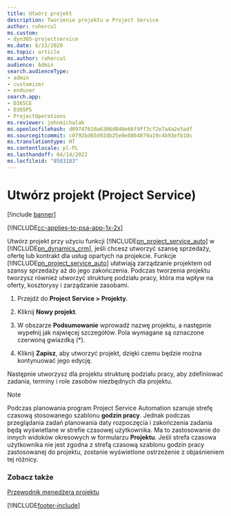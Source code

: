 ```yaml
---
title: Utwórz projekt
description: Tworzenie projektu w Project Service
author: ruhercul
ms.custom:
- dyn365-projectservice
ms.date: 8/13/2020
ms.topic: article
ms.author: ruhercul
audience: Admin
search.audienceType:
- admin
- customizer
- enduser
search.app:
- D365CE
- D365PS
- ProjectOperations
ms.reviewer: johnmichalak
ms.openlocfilehash: d09747610a6306d840e66f9ff3cf2e7a4a2e5adf
ms.sourcegitcommit: c0792bd65d92db25e0e8864879a19c4b93efb10c
ms.translationtype: HT
ms.contentlocale: pl-PL
ms.lasthandoff: 04/14/2022
ms.locfileid: "8583183"
---
```

# <a name="create-a-project-project-service"></a>Utwórz projekt (Project Service)

[!include [banner](../includes/psa-now-project-operations.md)]

[!INCLUDE[cc-applies-to-psa-app-1x-2x](../includes/cc-applies-to-psa-app-1x-2x.md)]

Utwórz projekt przy użyciu funkcji [!INCLUDE[pn_project_service_auto](../includes/pn-project-service-auto.md)] w [!INCLUDE[pn_dynamics_crm](../includes/pn-dynamics-crm.md)], jeśli chcesz utworzyć szansę sprzedaży, ofertę lub kontrakt dla usług opartych na projekcie. Funkcje [!INCLUDE[pn_project_service_auto](../includes/pn-project-service-auto.md)] ułatwiają zarządzanie projektem od szansy sprzedaży aż do jego zakończenia. Podczas tworzenia projektu tworzysz również utworzyć strukturę podziału pracy, która ma wpływ na oferty, kosztorysy i zarządzanie zasobami.  
  
1.  Przejdź do **Project Service > Projekty**.  
  
2.  Kliknij **Nowy projekt**.  
  
3.  W obszarze **Podsumowanie** wprowadź nazwę projektu, a następnie wypełnij jak najwięcej szczegółów. Pola wymagane są oznaczone czerwoną gwiazdką (*).  
  
4.  Kliknij **Zapisz**, aby utworzyć projekt, dzięki czemu będzie można kontynuować jego edycję.  
  
Następnie utworzysz dla projektu strukturę podziału pracy, aby zdefiniować zadania, terminy i role zasobów niezbędnych dla projektu.  

> [!NOTE]
> Podczas planowania program Project Service Automation szanuje strefę czasową stosowanego szablonu **godzin pracy**. Jednak podczas przeglądania zadań planowania daty rozpoczęcia i zakończenia zadania będą wyświetlane w strefie czasowej użytkownika. Ma to zastosowanie do innych widoków okresowych w formularzu **Projektu**. Jeśli strefa czasowa użytkownika nie jest zgodna z strefą czasową szablonu godzin pracy zastosowanej do projektu, zostanie wyświetlone ostrzeżenie z objaśnieniem tej różnicy. 
  
### <a name="see-also"></a>Zobacz także  
 [Przewodnik menedżera projektu](../psa/project-manager-guide.md)


[!INCLUDE[footer-include](../includes/footer-banner.md)]
